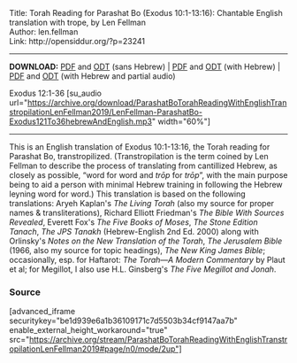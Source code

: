 <html>
<head></head>
<body>
Title: Torah Reading for Parashat Bo (Exodus 10:1-13:16): Chantable English translation with trope, by Len Fellman<br />
Author: len.fellman<br />
Link: http://opensiddur.org/?p=23241
<p />
<hr />

<style type="text/css" media="all">.printfriendly {display: none!important;}</style>

<strong>DOWNLOAD:</strong> <a href="https://archive.org/download/ParashatBoTorahReadingWithEnglishTranstropilationLenFellman2019/ParashatBoTorahReadingexodus10v1-13v16InEnglishTranstropilationlenFellman2019-EnglishOnly.pdf">PDF</a> and <a href="https://archive.org/download/ParashatBoTorahReadingWithEnglishTranstropilationLenFellman2019/ParashatBoTorahReadingexodus10v1-13v16InEnglishTranstropilationlenFellman2019-EnglishOnly.odt">ODT</a> (sans Hebrew) | <a href="https://archive.org/download/ParashatBoTorahReadingWithEnglishTranstropilationLenFellman2019/Parashat%20Bo%20Torah%20Reading%20%28Exodus%2010v1-13v16%29%20in%20English%20transtropilation%20%28Len%20Fellman%202019%29.pdf">PDF</a> and <a href="https://archive.org/download/ParashatBoTorahReadingWithEnglishTranstropilationLenFellman2019/ParashatBoTorahReadingexodus10v1-13v16InEnglishTranstropilationlenFellman2019.odt">ODT</a> (with Hebrew) | <a href="https://archive.org/download/ParashatBoTorahReadingWithEnglishTranstropilationLenFellman2019/ParashatBoTorahReadingexodus10v1-13v16InEnglishTranstropilationWithPartialAudiolenFellman2019.pdf">PDF</a> and <a href="https://archive.org/download/ParashatBoTorahReadingWithEnglishTranstropilationLenFellman2019/ParashatBoTorahReadingexodus10v1-13v16InEnglishTranstropilationWithPartialAudiolenFellman2019.odt">ODT</a> (with Hebrew and partial audio)

Exodus 12:1-36 [su_audio url="https://archive.org/download/ParashatBoTorahReadingWithEnglishTranstropilationLenFellman2019/LenFellman-ParashatBo-Exodus121To36hebrewAndEnglish.mp3" width="60%"]

<hr />

This is an English translation of Exodus 10:1-13:16, the Torah reading for Parashat Bo, transtropilized. (Transtropilation is the term coined by Len Fellman to describe the process of translating from cantillized Hebrew, as closely as possible, “word for word and <em>trōp</em> for <em>trōp</em>”, with the main purpose being to aid a person with minimal Hebrew training in following the Hebrew leyning word for word.) This translation is based on the following translations: Aryeh Kaplan's <em>The Living Torah</em> (also my source for proper names & transliterations), Richard Elliott Friedman's <em>The Bible With Sources Revealed</em>, Everett Fox's <em>The Five Books of Moses</em>, <em>The Stone Edition Tanach</em>, <em>The JPS Tanakh</em> (Hebrew-English 2nd Ed. 2000) along with Orlinsky's <em>Notes on the New Translation of the Torah</em>, <em>The Jerusalem Bible</em> (1966, also my source for topic headings), <em>The New King James Bible</em>; occasionally, esp. for Haftarot: <em>The Torah—A Modern Commentary</em> by Plaut et al; for Megillot, I also use H.L. Ginsberg's <em>The Five Megillot and Jonah</em>.

<h3>Source</h3>

[advanced_iframe securitykey="be1d939e6a1b36109171c7d5503b34cf9147aa7b" enable_external_height_workaround="true" src="https://archive.org/stream/ParashatBoTorahReadingWithEnglishTranstropilationLenFellman2019#page/n0/mode/2up"]
</body>
</html>
